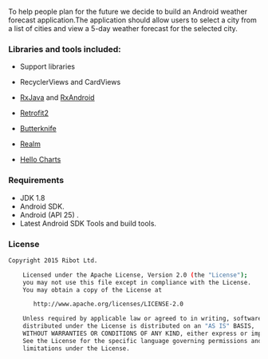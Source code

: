 To help people plan for the future we decide to build an Android weather forecast application.The application should allow users to select a city from a list of cities and view a 5-day weather forecast for the selected city.

### Libraries and tools included:

* Support libraries

* RecyclerViews and CardViews

* [RxJava](https://github.com/ReactiveX/RxJava) and [RxAndroid](https://github.com/ReactiveX/RxAndroid)

* [Retrofit2](https://github.com/square/retrofit)

* [Butterknife](https://github.com/JakeWharton/butterknife)

* [Realm](https://realm.io/)

* [Hello Charts](https://github.com/lecho/hellocharts-android)


### Requirements

* JDK 1.8
* Android SDK.
* Android (API 25) .
* Latest Android SDK Tools and build tools.

### License
```sh
Copyright 2015 Ribot Ltd.

    Licensed under the Apache License, Version 2.0 (the "License");
    you may not use this file except in compliance with the License.
    You may obtain a copy of the License at

       http://www.apache.org/licenses/LICENSE-2.0

    Unless required by applicable law or agreed to in writing, software
    distributed under the License is distributed on an "AS IS" BASIS,
    WITHOUT WARRANTIES OR CONDITIONS OF ANY KIND, either express or implied.
    See the License for the specific language governing permissions and
    limitations under the License.
```
